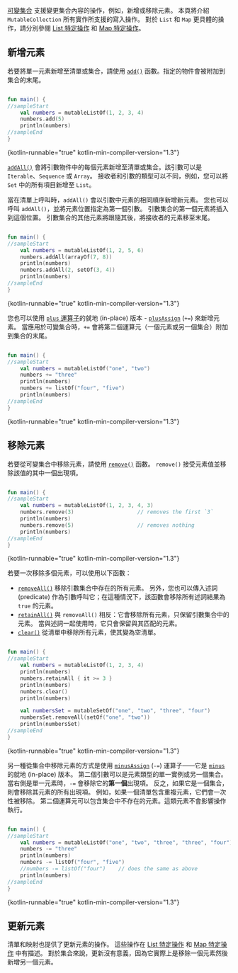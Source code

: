 [//]: # (title: 集合寫入操作)

[可變集合](collections-overview.md#collection-types) 支援變更集合內容的操作，例如，新增或移除元素。
本頁將介紹 `MutableCollection` 所有實作所支援的寫入操作。
對於 `List` 和 `Map` 更具體的操作，請分別參閱 [List 特定操作](list-operations.md) 和 [Map 特定操作](map-operations.md)。

## 新增元素

若要將單一元素新增至清單或集合，請使用 [`add()`](https://kotlinlang.org/api/latest/jvm/stdlib/kotlin.collections/-mutable-list/add.html) 函數。指定的物件會被附加到集合的末尾。

```kotlin

fun main() {
//sampleStart
    val numbers = mutableListOf(1, 2, 3, 4)
    numbers.add(5)
    println(numbers)
//sampleEnd
}
```
{kotlin-runnable="true" kotlin-min-compiler-version="1.3"}

[`addAll()`](https://kotlinlang.org/api/latest/jvm/stdlib/kotlin.collections/add-all.html) 會將引數物件中的每個元素新增至清單或集合。該引數可以是 `Iterable`、`Sequence` 或 `Array`。
接收者和引數的類型可以不同，例如，您可以將 `Set` 中的所有項目新增至 `List`。

當在清單上呼叫時，`addAll()` 會以引數中元素的相同順序新增新元素。
您也可以呼叫 `addAll()`，並將元素位置指定為第一個引數。
引數集合的第一個元素將插入到這個位置。
引數集合的其他元素將跟隨其後，將接收者的元素移至末尾。

```kotlin

fun main() {
//sampleStart
    val numbers = mutableListOf(1, 2, 5, 6)
    numbers.addAll(arrayOf(7, 8))
    println(numbers)
    numbers.addAll(2, setOf(3, 4))
    println(numbers)
//sampleEnd
}
```
{kotlin-runnable="true" kotlin-min-compiler-version="1.3"}

您也可以使用 [`plus` 運算子](collection-plus-minus.md)的就地 (in-place) 版本 - [`plusAssign`](https://kotlinlang.org/api/latest/jvm/stdlib/kotlin.collections/plus-assign.html) (`+=`) 來新增元素。
當應用於可變集合時，`+=` 會將第二個運算元（一個元素或另一個集合）附加到集合的末尾。

```kotlin

fun main() {
//sampleStart
    val numbers = mutableListOf("one", "two")
    numbers += "three"
    println(numbers)
    numbers += listOf("four", "five")    
    println(numbers)
//sampleEnd
}
```
{kotlin-runnable="true" kotlin-min-compiler-version="1.3"}

## 移除元素

若要從可變集合中移除元素，請使用 [`remove()`](https://kotlinlang.org/api/latest/jvm/stdlib/kotlin.collections/remove.html) 函數。
`remove()` 接受元素值並移除該值的其中一個出現項。

```kotlin

fun main() {
//sampleStart
    val numbers = mutableListOf(1, 2, 3, 4, 3)
    numbers.remove(3)                    // removes the first `3`
    println(numbers)
    numbers.remove(5)                    // removes nothing
    println(numbers)
//sampleEnd
}
```
{kotlin-runnable="true" kotlin-min-compiler-version="1.3"}

若要一次移除多個元素，可以使用以下函數：

*   [`removeAll()`](https://kotlinlang.org/api/latest/jvm/stdlib/kotlin.collections/remove-all.html) 移除引數集合中存在的所有元素。
    另外，您也可以傳入述詞 (predicate) 作為引數呼叫它；在這種情況下，該函數會移除所有述詞結果為 `true` 的元素。
*   [`retainAll()`](https://kotlinlang.org/api/latest/jvm/stdlib/kotlin.collections/retain-all.html) 與 `removeAll()` 相反：它會移除所有元素，只保留引數集合中的元素。
    當與述詞一起使用時，它只會保留與其匹配的元素。
*   [`clear()`](https://kotlinlang.org/api/latest/jvm/stdlib/kotlin.collections/-mutable-list/clear.html) 從清單中移除所有元素，使其變為空清單。

```kotlin

fun main() {
//sampleStart
    val numbers = mutableListOf(1, 2, 3, 4)
    println(numbers)
    numbers.retainAll { it >= 3 }
    println(numbers)
    numbers.clear()
    println(numbers)

    val numbersSet = mutableSetOf("one", "two", "three", "four")
    numbersSet.removeAll(setOf("one", "two"))
    println(numbersSet)
//sampleEnd
}
```
{kotlin-runnable="true" kotlin-min-compiler-version="1.3"}

另一種從集合中移除元素的方式是使用 [`minusAssign`](https://kotlinlang.org/api/latest/jvm/stdlib/kotlin.collections/minus-assign.html) (`-=`) 運算子——它是 [`minus`](collection-plus-minus.md) 的就地 (in-place) 版本。
第二個引數可以是元素類型的單一實例或另一個集合。
當右側是單一元素時，`-=` 會移除它的**第一個**出現項。
反之，如果它是一個集合，則會移除其元素的所有出現項。
例如，如果一個清單包含重複元素，它們會一次性被移除。
第二個運算元可以包含集合中不存在的元素。這類元素不會影響操作執行。

```kotlin

fun main() {
//sampleStart
    val numbers = mutableListOf("one", "two", "three", "three", "four")
    numbers -= "three"
    println(numbers)
    numbers -= listOf("four", "five")    
    //numbers -= listOf("four")    // does the same as above
    println(numbers)    
//sampleEnd
}
```
{kotlin-runnable="true" kotlin-min-compiler-version="1.3"}

## 更新元素

清單和映射也提供了更新元素的操作。
這些操作在 [List 特定操作](list-operations.md) 和 [Map 特定操作](map-operations.md) 中有描述。
對於集合來說，更新沒有意義，因為它實際上是移除一個元素然後新增另一個元素。